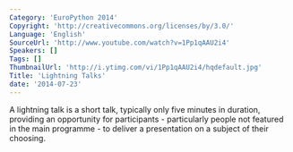 ```yaml
---
Category: 'EuroPython 2014'
Copyright: 'http://creativecommons.org/licenses/by/3.0/'
Language: 'English'
SourceUrl: 'http://www.youtube.com/watch?v=1Pp1qAAU2i4'
Speakers: []
Tags: []
ThumbnailUrl: 'http://i.ytimg.com/vi/1Pp1qAAU2i4/hqdefault.jpg'
Title: 'Lightning Talks'
date: '2014-07-23'
---
```

A lightning talk is a short talk, typically only five minutes in duration, providing an opportunity for participants - particularly people not featured in the main programme - to deliver a presentation on a subject of their choosing.
